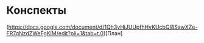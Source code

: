 # Конспекты

(https://docs.google.com/document/d/1Qh3yHiJUUpfhHvKUcbQl8SawXZe-FR7qNzdZWeFgKlM/edit?pli=1&tab=t.0)[План]
